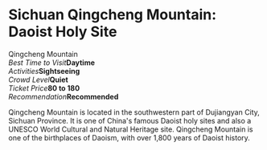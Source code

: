 # Sichuan Qingcheng Mountain: Daoist Holy Site

<Chinese word="青城山">
<template #pinyin>qīng chéng shān</template>
Qingcheng Mountain
</Chinese>

<Description>
<div><i>Best Time to Visit</i><b>Daytime</b></div>
<div><i>Activities</i><b>Sightseeing</b></div>
<div><i>Crowd Level</i><b>Quiet</b></div>
<div><i>Ticket Price</i><b><CNY>80</CNY> to <CNY>180</CNY></b></div>
<div><i>Recommendation</i><b>Recommended</b></div>
</Description>

Qingcheng Mountain is located in the southwestern part of Dujiangyan City, Sichuan Province. It is one of China's famous Daoist holy sites and also a UNESCO World Cultural and Natural Heritage site. Qingcheng Mountain is one of the birthplaces of Daoism, with over 1,800 years of Daoist history.

<YouTube link="https://youtu.be/mHIX3n7CQAU?si=U7CYL17-bbcouCBu">
<template #cover><img src="../assets/youtube/i-came-to-china-for-this-a-mountain.jpg" alt="I CAME TO CHINA FOR THIS!" /></template>
<template #title>I CAME TO CHINA FOR THIS! 🇨🇳☯🙏 Mount Qingcheng: the birthplace of Taoism</template>
<template #author>Ride with Gabi</template>
<template #description>One of the main reasons why I decided to come to China, was to visit Mount Qingcheng: the birthplace of Taoism.</template>
</YouTube>